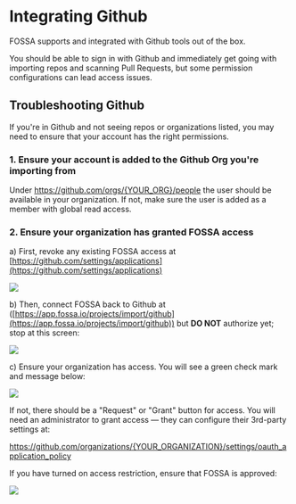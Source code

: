# Integrating Github

FOSSA supports and integrated with Github tools out of the box.  

You should be able to sign in with Github and immediately get going with importing repos and scanning Pull Requests, but some permission configurations can lead access issues.

## Troubleshooting Github

If you're in Github and not seeing repos or organizations listed, you may need to ensure that your account has the right permissions.

### 1. Ensure your account is added to the Github Org you're importing from

Under https://github.com/orgs/{YOUR_ORG}/people the user should be available in your organization.  If not, make sure the user is added as a member with global read access.

### 2. Ensure your organization has granted FOSSA access

 a) First, revoke any existing FOSSA access at [https://github.com/settings/applications](https://github.com/settings/applications) 

![](https://static.notion-static.com/0f009348-f2e3-4ace-817f-845d0d18ad1d/Untitled)

 b) Then, connect FOSSA back to Github at ([https://app.fossa.io/projects/import/github](https://app.fossa.io/projects/import/github)) but **DO NOT** authorize yet; stop at this screen:

![](https://static.notion-static.com/e6638870-ec73-4602-82bd-2e0d9384a3ef/Untitled)

 c) Ensure your organization has access.  You will see a green check mark and message below:

![](https://static.notion-static.com/7fbd9432-0dfa-45ae-b5d7-df48213f502c/Untitled)

If not, there should be a "Request" or "Grant" button for access.  You will need an administrator to grant access — they can configure their 3rd-party settings at:

https://github.com/organizations/{YOUR_ORGANIZATION}/settings/oauth_application_policy

If you have turned on access restriction, ensure that FOSSA is approved:

![](https://static.notion-static.com/2cdabe2f-ba30-42c9-abfd-5d3cf335cd8c/Untitled)

